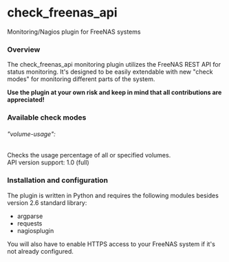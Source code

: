 # check_freenas_api
Monitoring/Nagios plugin for FreeNAS systems

### Overview
The check_freenas_api monitoring plugin utilizes the FreeNAS REST API for status monitoring.
It's designed to be easily extendable with new "check modes" for monitoring different parts of the system.

**Use the plugin at your own risk and keep in mind that all contributions are appreciated!**

### Available check modes

###### "volume-usage":
Checks the usage percentage of all or specified volumes.  
API version support: 1.0 (full)

### Installation and configuration
The plugin is written in Python and requires the following modules besides version 2.6 standard library:
- argparse
- requests
- nagiosplugin

You will also have to enable HTTPS access to your FreeNAS system if it's not already configured.
